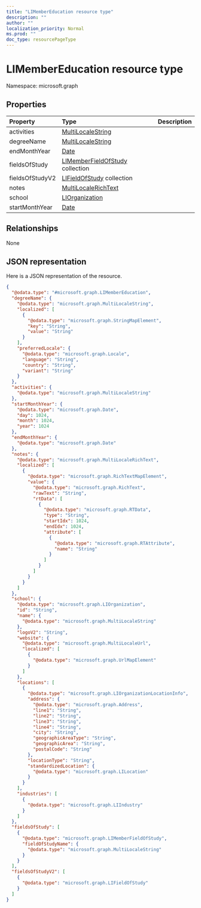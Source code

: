 ```yaml
---
title: "LIMemberEducation resource type"
description: ""
author: ""
localization_priority: Normal
ms.prod: ""
doc_type: resourcePageType
---
```


# LIMemberEducation resource type


Namespace: microsoft.graph



## Properties
|Property|Type|Description|
|:---|:---|:---|
|activities|[MultiLocaleString](../resources/multilocalestring.md)||
|degreeName|[MultiLocaleString](../resources/multilocalestring.md)||
|endMonthYear|[Date](../resources/date.md)||
|fieldsOfStudy|[LIMemberFieldOfStudy](../resources/limemberfieldofstudy.md) collection||
|fieldsOfStudyV2|[LIFieldOfStudy](../resources/lifieldofstudy.md) collection||
|notes|[MultiLocaleRichText](../resources/multilocalerichtext.md)||
|school|[LIOrganization](../resources/liorganization.md)||
|startMonthYear|[Date](../resources/date.md)||

## Relationships
None

## JSON representation
Here is a JSON representation of the resource.
<!-- {
  "blockType": "resource",
  "@odata.type": "microsoft.graph.LIMemberEducation"
}
-->
``` json
{
  "@odata.type": "#microsoft.graph.LIMemberEducation",
  "degreeName": {
    "@odata.type": "microsoft.graph.MultiLocaleString",
    "localized": [
      {
        "@odata.type": "microsoft.graph.StringMapElement",
        "key": "String",
        "value": "String"
      }
    ],
    "preferredLocale": {
      "@odata.type": "microsoft.graph.Locale",
      "language": "String",
      "country": "String",
      "variant": "String"
    }
  },
  "activities": {
    "@odata.type": "microsoft.graph.MultiLocaleString"
  },
  "startMonthYear": {
    "@odata.type": "microsoft.graph.Date",
    "day": 1024,
    "month": 1024,
    "year": 1024
  },
  "endMonthYear": {
    "@odata.type": "microsoft.graph.Date"
  },
  "notes": {
    "@odata.type": "microsoft.graph.MultiLocaleRichText",
    "localized": [
      {
        "@odata.type": "microsoft.graph.RichTextMapElement",
        "value": {
          "@odata.type": "microsoft.graph.RichText",
          "rawText": "String",
          "rtData": [
            {
              "@odata.type": "microsoft.graph.RTData",
              "type": "String",
              "startIdx": 1024,
              "endIdx": 1024,
              "attribute": [
                {
                  "@odata.type": "microsoft.graph.RTAttribute",
                  "name": "String"
                }
              ]
            }
          ]
        }
      }
    ]
  },
  "school": {
    "@odata.type": "microsoft.graph.LIOrganization",
    "id": "String",
    "name": {
      "@odata.type": "microsoft.graph.MultiLocaleString"
    },
    "logoV2": "String",
    "website": {
      "@odata.type": "microsoft.graph.MultiLocaleUrl",
      "localized": [
        {
          "@odata.type": "microsoft.graph.UrlMapElement"
        }
      ]
    },
    "locations": [
      {
        "@odata.type": "microsoft.graph.LIOrganizationLocationInfo",
        "address": {
          "@odata.type": "microsoft.graph.Address",
          "line1": "String",
          "line2": "String",
          "line3": "String",
          "line4": "String",
          "city": "String",
          "geographicAreaType": "String",
          "geographicArea": "String",
          "postalCode": "String"
        },
        "locationType": "String",
        "standardizedLocation": {
          "@odata.type": "microsoft.graph.LILocation"
        }
      }
    ],
    "industries": [
      {
        "@odata.type": "microsoft.graph.LIIndustry"
      }
    ]
  },
  "fieldsOfStudy": [
    {
      "@odata.type": "microsoft.graph.LIMemberFieldOfStudy",
      "fieldOfStudyName": {
        "@odata.type": "microsoft.graph.MultiLocaleString"
      }
    }
  ],
  "fieldsOfStudyV2": [
    {
      "@odata.type": "microsoft.graph.LIFieldOfStudy"
    }
  ]
}
```

